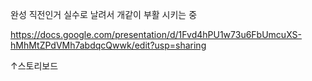 완성 직전인거 실수로 날려서 개같이 부활 시키는 중

https://docs.google.com/presentation/d/1Fvd4hPU1w73u6FbUmcuXS-hMhMtZPdVMh7abdqcQwwk/edit?usp=sharing

↑스토리보드
